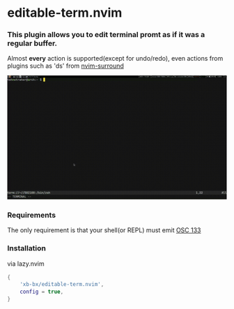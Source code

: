 # editable-term.nvim

### This plugin allows you to edit terminal promt as if it was a regular buffer.  

Almost **every** action is supported(except for undo/redo), even actions from plugins such as 'ds' from [nvim-surround](https://github.com/kylechui/nvim-surround)

![demo](demo/demo.gif)

### Requirements

The only requirement is that your shell(or REPL) must emit [OSC 133](https://gitlab.freedesktop.org/Per_Bothner/specifications/-/blob/master/proposals/semantic-prompts.md)

### Installation
via lazy.nvim
```lua
{
    'xb-bx/editable-term.nvim',
    config = true,
}
```


